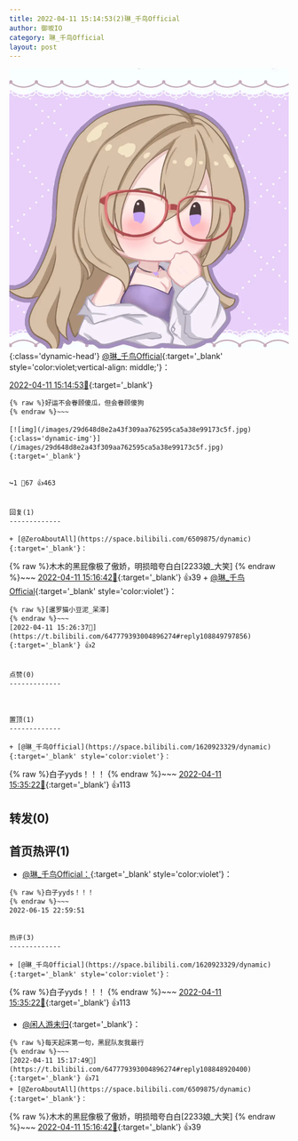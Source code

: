 ```yaml
---
title: 2022-04-11 15:14:53(2)琳_千鸟Official
author: 御坂IO
category: 琳_千鸟Official
layout: post
---
```


![img](/images/c0a88f85ebd0d056f37b114e0748e69556c8b488.jpg){:class='dynamic-head'}
[@琳_千鸟Official](https://space.bilibili.com/1620923329/dynamic){:target='_blank' style='color:violet;vertical-align: middle;'}：

[2022-04-11 15:14:53🔗](https://t.bilibili.com/647779393004896274){:target='_blank'}

~~~
{% raw %}好运不会眷顾傻瓜，但会眷顾傻狗
{% endraw %}~~~

[![img](/images/29d648d8e2a43f309aa762595ca5a38e99173c5f.jpg){:class='dynamic-img'}](/images/29d648d8e2a43f309aa762595ca5a38e99173c5f.jpg){:target='_blank'}


↪️1 💬67 👍463


回复(1)
-------------

+ [@ZeroAboutAll](https://space.bilibili.com/6509875/dynamic){:target='_blank'}：
~~~
{% raw %}木木的黑屁像极了傲娇，明损暗夸白白[2233娘_大笑]
{% endraw %}~~~
[2022-04-11 15:16:42🔗](https://t.bilibili.com/647779393004896274#reply108848888336){:target='_blank'} 👍39
    + [@琳_千鸟Official](https://space.bilibili.com/1620923329/dynamic){:target='_blank' style='color:violet'}：
~~~
{% raw %}[暹罗猫小豆泥_呆滞]
{% endraw %}~~~
[2022-04-11 15:26:37🔗](https://t.bilibili.com/647779393004896274#reply108849797856){:target='_blank'} 👍2


点赞(0)
-------------



置顶(1)
-------------

+ [@琳_千鸟Official](https://space.bilibili.com/1620923329/dynamic){:target='_blank' style='color:violet'}：
~~~
{% raw %}白子yyds！！！
{% endraw %}~~~
[2022-04-11 15:35:22🔗](https://t.bilibili.com/647779393004896274#reply108850539312){:target='_blank'} 👍113


转发(0)
-------------



首页热评(1)
-------------

+ [@琳_千鸟Official：](https://space.bilibili.com/1620923329/dynamic){:target='_blank' style='color:violet'}：
~~~
{% raw %}白子yyds！！！
{% endraw %}~~~
2022-06-15 22:59:51


热评(3)
-------------

+ [@琳_千鸟Official](https://space.bilibili.com/1620923329/dynamic){:target='_blank' style='color:violet'}：
~~~
{% raw %}白子yyds！！！
{% endraw %}~~~
[2022-04-11 15:35:22🔗](https://t.bilibili.com/647779393004896274#reply108850539312){:target='_blank'} 👍113
+ [@闲人游未归](https://space.bilibili.com/15149800/dynamic){:target='_blank'}：
~~~
{% raw %}每天起床第一句，黑屁队友我最行
{% endraw %}~~~
[2022-04-11 15:17:49🔗](https://t.bilibili.com/647779393004896274#reply108848920400){:target='_blank'} 👍71
+ [@ZeroAboutAll](https://space.bilibili.com/6509875/dynamic){:target='_blank'}：
~~~
{% raw %}木木的黑屁像极了傲娇，明损暗夸白白[2233娘_大笑]
{% endraw %}~~~
[2022-04-11 15:16:42🔗](https://t.bilibili.com/647779393004896274#reply108848888336){:target='_blank'} 👍39


